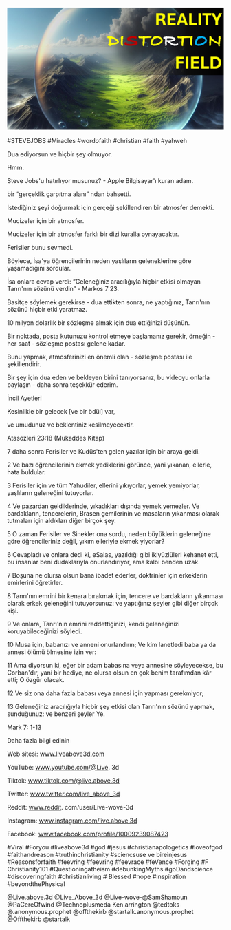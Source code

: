 ![Video cover image](../cover.jpg "cover photo")

#STEVEJOBS #Miracles #wordofaith #christian #faith #yahweh

Dua ediyorsun ve hiçbir şey olmuyor.

Hmm.

Steve Jobs'u hatırlıyor musunuz? - Apple Bilgisayar'ı kuran adam.

bir “gerçeklik çarpıtma alanı” ndan bahsetti.

İstediğiniz şeyi doğurmak için gerçeği şekillendiren bir atmosfer demekti.

Mucizeler için bir atmosfer.

Mucizeler için bir atmosfer farklı bir dizi kuralla oynayacaktır.

Ferisiler bunu sevmedi.

Böylece, İsa'ya öğrencilerinin neden yaşlıların geleneklerine göre yaşamadığını sordular.

İsa onlara cevap verdi: “Geleneğiniz aracılığıyla hiçbir etkisi olmayan Tanrı'nın sözünü verdin” - Markos 7:23.

Basitçe söylemek gerekirse - dua ettikten sonra, ne yaptığınız, Tanrı'nın sözünü hiçbir etki yaratmaz.

10 milyon dolarlık bir sözleşme almak için dua ettiğinizi düşünün.

Bir noktada, posta kutunuzu kontrol etmeye başlamanız gerekir, örneğin - her saat - sözleşme postası gelene kadar.

Bunu yapmak, atmosferinizi en önemli olan - sözleşme postası ile şekillendirir.

Bir şey için dua eden ve bekleyen birini tanıyorsanız, bu videoyu onlarla paylaşın - daha sonra teşekkür ederim.

İncil Ayetleri

Kesinlikle bir gelecek [ve bir ödül] var,

ve umudunuz ve beklentiniz kesilmeyecektir.

Atasözleri 23:18 (Mukaddes Kitap)

7 daha sonra Ferisiler ve Kudüs'ten gelen yazılar için bir araya geldi.

2 Ve bazı öğrencilerinin ekmek yediklerini görünce, yani yıkanan, ellerle, hata buldular.

3 Ferisiler için ve tüm Yahudiler, ellerini yıkıyorlar, yemek yemiyorlar, yaşlıların geleneğini tutuyorlar.

4 Ve pazardan geldiklerinde, yıkadıkları dışında yemek yemezler. Ve bardakların, tencerelerin, Brasen gemilerinin ve masaların yıkanması olarak tutmaları için aldıkları diğer birçok şey.

5 O zaman Ferisiler ve Sinekler ona sordu, neden büyüklerin geleneğine göre öğrencileriniz değil, yıkım elleriyle ekmek yiyorlar?

6 Cevapladı ve onlara dedi ki, eSaias, yazıldığı gibi ikiyüzlüleri kehanet etti, bu insanlar beni dudaklarıyla onurlandırıyor, ama kalbi benden uzak.

7 Boşuna ne olursa olsun bana ibadet ederler, doktrinler için erkeklerin emirlerini öğretirler.

8 Tanrı'nın emrini bir kenara bırakmak için, tencere ve bardakların yıkanması olarak erkek geleneğini tutuyorsunuz: ve yaptığınız şeyler gibi diğer birçok kişi.

9 Ve onlara, Tanrı'nın emrini reddettiğinizi, kendi geleneğinizi koruyabileceğinizi söyledi.

10 Musa için, babanızı ve anneni onurlandırın; Ve kim lanetledi baba ya da annesi ölümü ölmesine izin ver:

11 Ama diyorsun ki, eğer bir adam babasına veya annesine söyleyecekse, bu Corban'dır, yani bir hediye, ne olursa olsun en çok benim tarafımdan kâr etti; O özgür olacak.

12 Ve siz ona daha fazla babası veya annesi için yapması gerekmiyor;

13 Geleneğiniz aracılığıyla hiçbir şey etkisi olan Tanrı'nın sözünü yapmak, sunduğunuz: ve benzeri şeyler Ye.

Mark 7: 1-13

Daha fazla bilgi edinin

Web sitesi: www.liveabove3d.com

YouTube: www.youtube.com/@Live. 3d

Tiktok: www.tiktok.com/@live.above.3d

Twitter: www.twitter.com/live_above_3d

Reddit: www.reddit. com/user/Live-wove-3d

Instagram: www.instagram.com/live.above.3d

Facebook: www.facebook.com/profile/10009239087423

 #Viral #Foryou #liveabove3d #god #jesus #christianapologetics #loveofgod #faithandreason #truthinchristianity #sciencsuse ve bireinjesus #Reasonsforfaith #feevring #feevring #feevrace #feVence #Forging #F Christianity101 #Questioningatheism #debunkingMyths #goDandscience #discoveringfaith #christianliving # Blessed #hope #inspiration #beyondthePhysical

@Live.above.3d @Live_Above_3d @Live-wove-@SamShamoun @PaCereOfwind @Technoplusmeda Ken.arrington @tedtoks @.anonymous.prophet @offthekirb @startalk.anonymous.prophet @Offthekirb @startalk